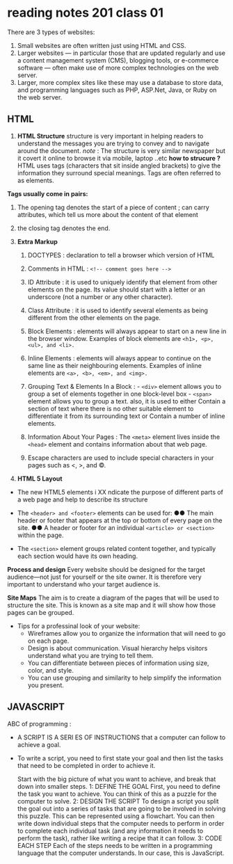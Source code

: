 # reading notes 201 class 01

 There are 3 types of websites:

1. Small websites are often written just using HTML and CSS.
2. Larger websites — in particular those that are updated regularly and use a content management system (CMS), blogging tools, or e-commerce software — often make use of more complex technologies on the web server.
3. Larger, more complex sites like these may use a database to store data, and programming languages such as PHP, ASP.Net, Java, or Ruby on the web server.

## HTML

1. **HTML Structure**
   structure is very important in helping readers to understand the messages you are trying to convey
and to navigate around the document.
  *note* : The structure is very similar newspaper but it covert  it online to browse it via mobile, laptop ..etc
  **how to strucure ?**
  HTML uses tags (characters that sit inside angled brackets) to give the information they surround special
meanings. Tags are often referred to as elements.

**Tags usually come in pairs:**

1. The opening tag denotes the start of a piece of content ; can carry attributes, which tell us more
about the content of that element
2. the closing tag denotes the end.

3. **Extra Markup**
   1. DOCTYPES : declaration to tell a browser which version of HTML
   2. Comments in HTML : `<!-- comment goes here -->`
   3. ID Attribute : it is used to uniquely identify that element from other elements on the page. Its value should start with a letter or an underscore (not a number or any other character).
   4. Class Attribute : it is used to identify several elements as being different from the other elements on the page.
   5. Block Elements :   elements will always appear to start on a new line in the browser window.
         Examples of block elements are `<h1>, <p>, <ul>, and <li>.`

   6. Inline Elements : elements will always appear to continue on the same line as their neighbouring elements.
       Examples of inline elements are `<a>, <b>, <em>, and <img>.`
   7. Grouping Text & Elements In a Block :
          - `<div>` element allows you to group a set of elements together in one block-level box
          - `<span>` element allows you to group a text. also,  it is used to either  Contain a section of text where there is no other suitable element to differentiate it from its surrounding text or  Contain a number of inline elements.
   8. Information About Your Pages : The `<meta>` element lives inside the `<head>` element and contains information about that web page.
   9. Escape characters are used to include special characters in your pages such as <, >, and ©.

4. **HTML 5 Layout**

- The new HTML5 elements i XX ndicate the purpose of different parts of a web page and help to describe its structure

- The `<header> and <footer>` elements can be used for:
●● The main header or footer that appears at the top or bottom of every page on the site.
●● A header or footer for an individual `<article> or <section>` within the page.

- The `<section>` element groups related content together, and typically each section would
have its own heading.

 **Process and design**
   Every website should be designed for the target audience—not just for yourself or the site owner. It is therefore very important to understand who your target audience is.

  **Site Maps**
  The aim is to create a diagram of the pages that will be used to structure the site. This is known as a site map and it will show how those pages can be grouped.

- Tips for a professinal look of your website:
  - Wireframes allow you to organize the information that will need to go on each page.
  - Design is about communication. Visual hierarchy helps visitors understand what you are trying to tell them.
  - You can differentiate between pieces of information using size, color, and style.
  - You can use grouping and similarity to help simplify the information you present.

## JAVASCRIPT

 ABC of programming :

- A SCRIPT IS A SERI ES OF INSTRUCTIONS that a computer can follow to achieve a goal.
- To write a script, you need to first state your goal and then list the tasks that need to be completed in order to  achieve it.
  
  Start with the big picture of what you want to achieve, and break that down into smaller steps.
1: DEFINE THE GOAL
First, you need to define the task you want to achieve. You can think of this as a puzzle for the
computer to solve.
2: DESIGN THE SCRIPT
To design a script you split the goal out into a series of tasks that are going to be involved in solving this
puzzle. This can be represented using a flowchart. You can then write down individual steps that the computer needs to perform in order to complete each individual task (and any information it needs to perform the task), rather like writing a recipe that it can follow.
3: CODE EACH STEP
Each of the steps needs to be written in a programming language that the computer understands. In our case, this is JavaScript.
